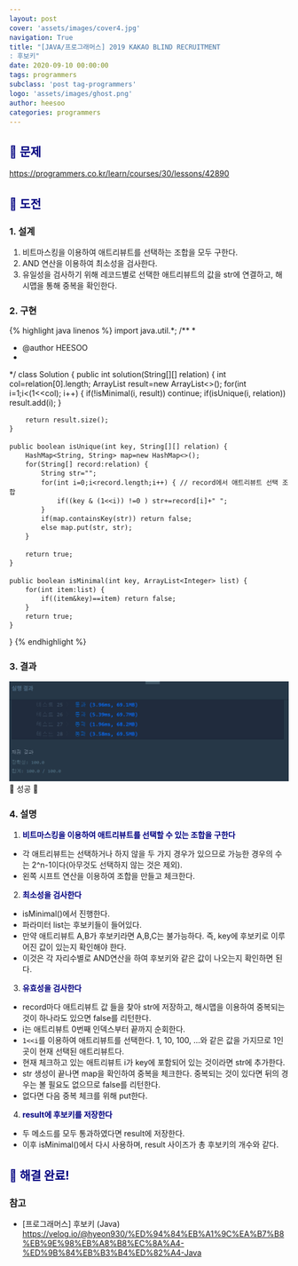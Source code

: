```yaml
---
layout: post
cover: 'assets/images/cover4.jpg'
navigation: True
title: "[JAVA/프로그래머스] 2019 KAKAO BLIND RECRUITMENT
: 후보키"
date: 2020-09-10 00:00:00
tags: programmers
subclass: 'post tag-programmers'
logo: 'assets/images/ghost.png'
author: heesoo
categories: programmers
---
```

## <span style="color:navy">👀 문제</span>
<https://programmers.co.kr/learn/courses/30/lessons/42890>

## <span style="color:navy">👊 도전</span>

### 1. 설계
1. 비트마스킹을 이용하여 애트리뷰트를 선택하는 조합을 모두 구한다.
2. AND 연산을 이용하여 최소성을 검사한다.
3. 유일성을 검사하기 위해 레코드별로 선택한 애트리뷰트의 값을 str에 연결하고, 해시맵을 통해 중복을 확인한다.

### 2. 구현 
{% highlight java linenos %}
import java.util.*;
/**
 *
 * @author HEESOO
 *
 */
class Solution {
    public int solution(String[][] relation) {
        int col=relation[0].length;
		ArrayList<Integer> result=new ArrayList<>();
		for(int i=1;i<(1<<col); i++) {
			if(!isMinimal(i, result)) continue;
			if(isUnique(i, relation)) result.add(i);
		}
		
		return result.size();
    }
    
    public boolean isUnique(int key, String[][] relation) {
		HashMap<String, String> map=new HashMap<>();
		for(String[] record:relation) {
			String str="";
			for(int i=0;i<record.length;i++) { // record에서 애트리뷰트 선택 조합
				if((key & (1<<i)) !=0 ) str+=record[i]+" ";
			}
			if(map.containsKey(str)) return false;
			else map.put(str, str);
		}
		
		return true;
	}
	
	public boolean isMinimal(int key, ArrayList<Integer> list) {
		for(int item:list) {
			if((item&key)==item) return false; 
		}
		return true;
	}
	
}
{% endhighlight %}

### 3. 결과
![실행결과](./assets/images/200910_1.PNG)
🤟 성공 🤟  

### 4. 설명
1. **<span style="color:navy">비트마스킹을 이용하여 애트리뷰트를 선택할 수 있는 조합을 구한다</span>**
- 각 애트리뷰트는 선택하거나 하지 않을 두 가지 경우가 있으므로 가능한 경우의 수는 2^n-1이다(아무것도 선택하지 않는 것은 제외).
- 왼쪽 시프트 연산을 이용하여 조합을 만들고 체크한다.

2. **<span style="color:navy">최소성을 검사한다</span>**
- isMinimal()에서 진행한다.
- 파라미터 list는 후보키들이 들어있다. 
- 만약 애트리뷰트 A,B가 후보키라면 A,B,C는 불가능하다. 즉, key에 후보키로 이루어진 값이 있는지 확인해야 한다.
- 이것은 각 자리수별로 AND연산을 하여 후보키와 같은 값이 나오는지 확인하면 된다.

3. **<span style="color:navy">유효성을 검사한다</span>**
- record마다 애트리뷰트 값 들을 찾아 str에 저장하고, 해시맵을 이용하여 중복되는 것이 하나라도 있으면 false를 리턴한다.
- i는 애트리뷰트 0번째 인덱스부터 끝까지 순회한다.
- `1<<i`를 이용하여 애트리뷰트를 선택한다. 1, 10, 100, ...와 같은 값을 가지므로 1인 곳이 현재 선택된 애트리뷰트다.
- 현재 체크하고 있는 애트리뷰트 i가 key에 포함되어 있는 것이라면 str에 추가한다.
- str 생성이 끝나면 map을 확인하여 중복을 체크한다. 중복되는 것이 있다면 뒤의 경우는 볼 필요도 없으므로 false를 리턴한다.
- 없다면 다음 중복 체크를 위해 put한다.

4. **<span style="color:navy">result에 후보키를 저장한다</span>**
- 두 메소드를 모두 통과하였다면 result에 저장한다.
- 이후 isMinimal()에서 다시 사용하며, result 사이즈가 총 후보키의 개수와 같다.
  
## <span style="color:navy">👏 해결 완료!</span>

### 참고
- [프로그래머스] 후보키 (Java) <https://velog.io/@hyeon930/%ED%94%84%EB%A1%9C%EA%B7%B8%EB%9E%98%EB%A8%B8%EC%8A%A4-%ED%9B%84%EB%B3%B4%ED%82%A4-Java>